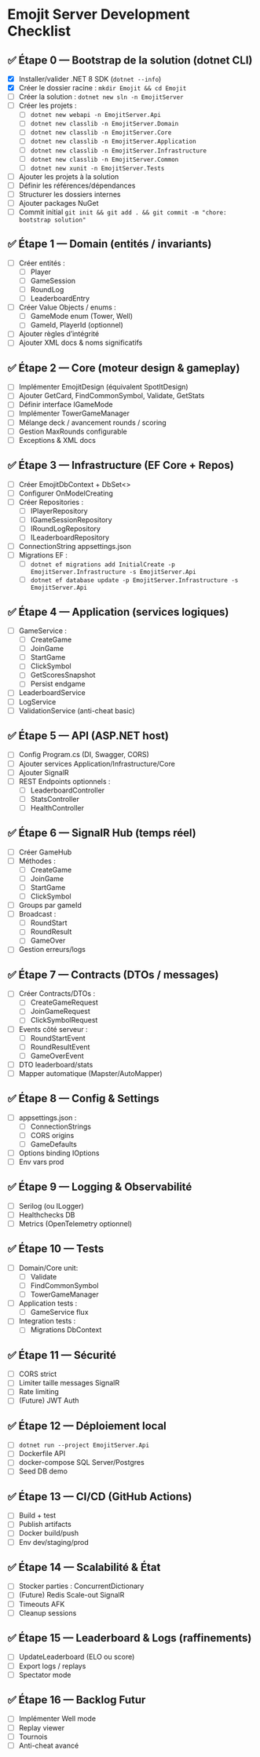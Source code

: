 # Emojit Server Development Checklist

## ✅ Étape 0 — Bootstrap de la solution (dotnet CLI)
- [x] Installer/valider .NET 8 SDK (`dotnet --info`)
- [x] Créer le dossier racine : `mkdir Emojit && cd Emojit`
- [ ] Créer la solution : `dotnet new sln -n EmojitServer`
- [ ] Créer les projets :
  - [ ] `dotnet new webapi -n EmojitServer.Api`
  - [ ] `dotnet new classlib -n EmojitServer.Domain`
  - [ ] `dotnet new classlib -n EmojitServer.Core`
  - [ ] `dotnet new classlib -n EmojitServer.Application`
  - [ ] `dotnet new classlib -n EmojitServer.Infrastructure`
  - [ ] `dotnet new classlib -n EmojitServer.Common`
  - [ ] `dotnet new xunit -n EmojitServer.Tests`
- [ ] Ajouter les projets à la solution
- [ ] Définir les références/dépendances
- [ ] Structurer les dossiers internes
- [ ] Ajouter packages NuGet
- [ ] Commit initial `git init && git add . && git commit -m "chore: bootstrap solution"`

## ✅ Étape 1 — Domain (entités / invariants)
- [ ] Créer entités :
  - [ ] Player
  - [ ] GameSession
  - [ ] RoundLog
  - [ ] LeaderboardEntry
- [ ] Créer Value Objects / enums :
  - [ ] GameMode enum (Tower, Well)
  - [ ] GameId, PlayerId (optionnel)
- [ ] Ajouter règles d’intégrité
- [ ] Ajouter XML docs & noms significatifs

## ✅ Étape 2 — Core (moteur design & gameplay)
- [ ] Implémenter EmojitDesign (équivalent SpotItDesign)
- [ ] Ajouter GetCard, FindCommonSymbol, Validate, GetStats
- [ ] Définir interface IGameMode
- [ ] Implémenter TowerGameManager
- [ ] Mélange deck / avancement rounds / scoring
- [ ] Gestion MaxRounds configurable
- [ ] Exceptions & XML docs

## ✅ Étape 3 — Infrastructure (EF Core + Repos)
- [ ] Créer EmojitDbContext + DbSet<>
- [ ] Configurer OnModelCreating
- [ ] Créer Repositories :
  - [ ] IPlayerRepository
  - [ ] IGameSessionRepository
  - [ ] IRoundLogRepository
  - [ ] ILeaderboardRepository
- [ ] ConnectionString appsettings.json
- [ ] Migrations EF :
  - [ ] `dotnet ef migrations add InitialCreate -p EmojitServer.Infrastructure -s EmojitServer.Api`
  - [ ] `dotnet ef database update -p EmojitServer.Infrastructure -s EmojitServer.Api`

## ✅ Étape 4 — Application (services logiques)
- [ ] GameService :
  - [ ] CreateGame
  - [ ] JoinGame
  - [ ] StartGame
  - [ ] ClickSymbol
  - [ ] GetScoresSnapshot
  - [ ] Persist endgame
- [ ] LeaderboardService
- [ ] LogService
- [ ] ValidationService (anti-cheat basic)

## ✅ Étape 5 — API (ASP.NET host)
- [ ] Config Program.cs (DI, Swagger, CORS)
- [ ] Ajouter services Application/Infrastructure/Core
- [ ] Ajouter SignalR
- [ ] REST Endpoints optionnels :
  - [ ] LeaderboardController
  - [ ] StatsController
  - [ ] HealthController

## ✅ Étape 6 — SignalR Hub (temps réel)
- [ ] Créer GameHub
- [ ] Méthodes :
  - [ ] CreateGame
  - [ ] JoinGame
  - [ ] StartGame
  - [ ] ClickSymbol
- [ ] Groups par gameId
- [ ] Broadcast :
  - [ ] RoundStart
  - [ ] RoundResult
  - [ ] GameOver
- [ ] Gestion erreurs/logs

## ✅ Étape 7 — Contracts (DTOs / messages)
- [ ] Créer Contracts/DTOs :
  - [ ] CreateGameRequest
  - [ ] JoinGameRequest
  - [ ] ClickSymbolRequest
- [ ] Events côté serveur :
  - [ ] RoundStartEvent
  - [ ] RoundResultEvent
  - [ ] GameOverEvent
- [ ] DTO leaderboard/stats
- [ ] Mapper automatique (Mapster/AutoMapper)

## ✅ Étape 8 — Config & Settings
- [ ] appsettings.json :
  - [ ] ConnectionStrings
  - [ ] CORS origins
  - [ ] GameDefaults
- [ ] Options binding IOptions<T>
- [ ] Env vars prod

## ✅ Étape 9 — Logging & Observabilité
- [ ] Serilog (ou ILogger)
- [ ] Healthchecks DB
- [ ] Metrics (OpenTelemetry optionnel)

## ✅ Étape 10 — Tests
- [ ] Domain/Core unit:
  - [ ] Validate
  - [ ] FindCommonSymbol
  - [ ] TowerGameManager
- [ ] Application tests :
  - [ ] GameService flux
- [ ] Integration tests :
  - [ ] Migrations DbContext

## ✅ Étape 11 — Sécurité
- [ ] CORS strict
- [ ] Limiter taille messages SignalR
- [ ] Rate limiting
- [ ] (Future) JWT Auth

## ✅ Étape 12 — Déploiement local
- [ ] `dotnet run --project EmojitServer.Api`
- [ ] Dockerfile API
- [ ] docker-compose SQL Server/Postgres
- [ ] Seed DB demo

## ✅ Étape 13 — CI/CD (GitHub Actions)
- [ ] Build + test
- [ ] Publish artifacts
- [ ] Docker build/push
- [ ] Env dev/staging/prod

## ✅ Étape 14 — Scalabilité & État
- [ ] Stocker parties : ConcurrentDictionary
- [ ] (Future) Redis Scale-out SignalR
- [ ] Timeouts AFK
- [ ] Cleanup sessions

## ✅ Étape 15 — Leaderboard & Logs (raffinements)
- [ ] UpdateLeaderboard (ELO ou score)
- [ ] Export logs / replays
- [ ] Spectator mode

## ✅ Étape 16 — Backlog Futur
- [ ] Implémenter Well mode
- [ ] Replay viewer
- [ ] Tournois
- [ ] Anti-cheat avancé
